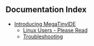 ## Documentation Index

 + [Introducing MegaTinyIDE](ideintro.md)
    + [Linux Users - Please Read](linux.md)
    + [Troubleshooting](trouble.md)
 